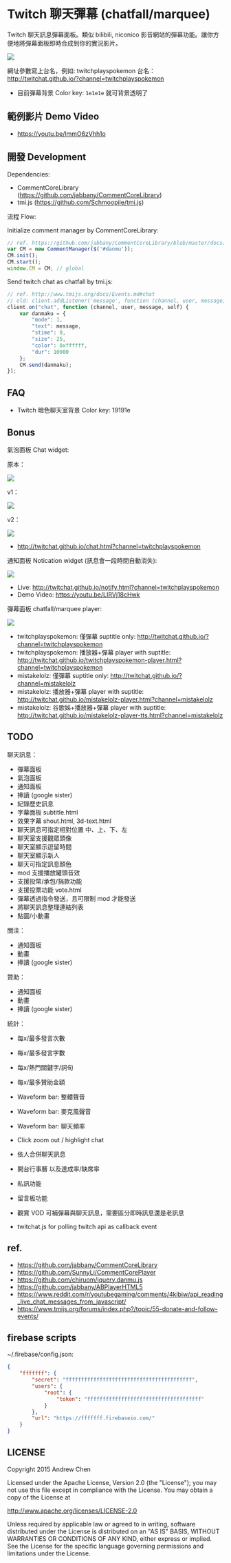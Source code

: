 # Twitch 聊天彈幕 (chatfall/marquee)

Twitch 聊天訊息彈幕面板。類似 bilibili, niconico 影音網站的彈幕功能。讓你方便地將彈幕面板即時合成到你的實況影片。

![](art/twichat-screenshot.png)

網址參數寫上台名，例如: twitchplayspokemon 台名： http://twitchat.github.io/?channel=twitchplayspokemon

* 目前彈幕背景 Color key: `1e1e1e` 就可背景透明了

## 範例影片 Demo Video

* https://youtu.be/lmmO6zVhh1o

## 開發 Development

Dependencies:

* CommentCoreLibrary (https://github.com/jabbany/CommentCoreLibrary)
* tmi.js (https://github.com/Schmoopiie/tmi.js)

流程 Flow:

Initialize comment manager by CommentCoreLibrary:

```js
// ref. https://github.com/jabbany/CommentCoreLibrary/blob/master/docs/Intro.md#调用api函数-api-calls
var CM = new CommentManager($('#danmu'));
CM.init();
CM.start();
window.CM = CM; // global
```

Send twitch chat as chatfall by tmi.js:

```js
// ref. http://www.tmijs.org/docs/Events.md#chat
// old: client.addListener('message', function (channel, user, message, self) {});
client.on("chat", function (channel, user, message, self) {
    var danmaku = {
        "mode": 1,
        "text": message,
        "stime": 0,
        "size": 25,
        "color": 0xffffff,
        "dur": 10000
    };
    CM.send(danmaku);
});
```

## FAQ

* Twitch 暗色聊天室背景 Color key: 19191e

## Bonus

氣泡面板 Chat widget:

原本：

![](art/screenshot-orig-chat.png)

v1：

![](art/screenshot-chat.png)

v2：

![](art/screenshot-chat-2.png)

* http://twitchat.github.io/chat.html?channel=twitchplayspokemon

通知面板 Notication widget (訊息會一段時間自動消失):

![](art/screenshot-notification.png)

* Live: http://twitchat.github.io/notify.html?channel=twitchplayspokemon
* Demo Video: https://youtu.be/LIRVj18cHwk

彈幕面板 chatfall/marquee player:

![](art/screenshot-player.png)

* twitchplayspokemon: 僅彈幕 suptitle only: http://twitchat.github.io/?channel=twitchplayspokemon
* twitchplayspokemon: 播放器+彈幕 player with suptitle: http://twitchat.github.io/twitchplayspokemon-player.html?channel=twitchplayspokemon
* mistakelolz: 僅彈幕 suptitle only: http://twitchat.github.io/?channel=mistakelolz
* mistakelolz: 播放器+彈幕 player with suptitle: http://twitchat.github.io/mistakelolz-player.html?channel=mistakelolz
* mistakelolz: 谷歌姊+播放器+彈幕 player with suptitle: http://twitchat.github.io/mistakelolz-player-tts.html?channel=mistakelolz

## TODO

聊天訊息：

* 彈幕面板
* 氣泡面板
* 通知面板
* 捧讀 (google sister)
* 紀錄歷史訊息
* 字幕面板 subtitle.html
* 效果字幕 shout.html, 3d-text.html
* 聊天訊息可指定相對位置 中、上、下、左
* 聊天室支援觀眾頭像
* 聊天室顯示逗留時間
* 聊天室顯示新人
* 聊天可指定訊息顏色
* mod 支援播放罐頭音效
* 支援投幣/承包/捐款功能
* 支援投票功能 vote.html
* 彈幕透過指令發送，且可限制 mod 才能發送
* 將聊天訊息整理連結列表
* 貼圖/小動畫

關注：

* 通知面板
* 動畫
* 捧讀 (google sister)

贊助：

* 通知面板
* 動畫
* 捧讀 (google sister)

統計：

* 每x/最多發言次數
* 每x/最多發言字數
* 每x/熱門關鍵字/詞句
* 每x/最多贊助金額

* Waveform bar: 整體聲音
* Waveform bar: 麥克風聲音
* Waveform bar: 聊天頻率
* Click zoom out / highlight chat
* 依人合併聊天訊息

* 開台行事曆 以及達成率/缺席率
* 私訊功能
* 留言板功能
* 觀賞 VOD 可補彈幕與聊天訊息，需要區分即時訊息還是老訊息

* twitchat.js for polling twitch api as callback event

## ref.

* https://github.com/jabbany/CommentCoreLibrary
* https://github.com/SunnyLi/CommentCorePlayer
* https://github.com/chiruom/jquery.danmu.js
* https://github.com/jabbany/ABPlayerHTML5
* https://www.reddit.com/r/youtubegaming/comments/4kibiw/api_reading_live_chat_messages_from_javascript/
* https://www.tmijs.org/forums/index.php?/topic/55-donate-and-follow-events/

## firebase scripts

~/.firebase/config.json:

```json
{
    "fffffff": {
        "secret": "fffffffffffffffffffffffffffffffffffffffff",
        "users": {
            "root": {
                "token": "fffffffffffffffffffffffffffffffffffff"
            }
        },
        "url": "https://fffffff.firebaseio.com/"
    }
}
```

## LICENSE

Copyright 2015 Andrew Chen

Licensed under the Apache License, Version 2.0 (the "License"); you may not use this file except in compliance with the License. You may obtain a copy of the License at

http://www.apache.org/licenses/LICENSE-2.0

Unless required by applicable law or agreed to in writing, software distributed under the License is distributed on an "AS IS" BASIS, WITHOUT WARRANTIES OR CONDITIONS OF ANY KIND, either express or implied. See the License for the specific language governing permissions and limitations under the License.
